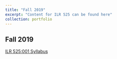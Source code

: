 ```yaml
---
title: "Fall 2019"
excerpt: "Content for ILR 525 can be found here"
collection: portfolio
---
```


## Fall 2019

<a href="http://jamiefield.github.io/files/Fall2019_ILR525_001_Field_87832.docx?dl=0">ILR 525:001 Syllabus</a>
